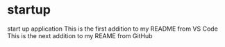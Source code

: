 # startup
start up application
This is the first addition to my README from VS Code
This is the next addition to my REAME from GitHub
